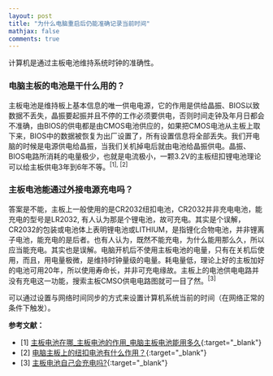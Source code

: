 ```yaml
---
layout: post
title: "为什么电脑重启后仍能准确记录当前时间"
mathjax: false
comments: true
---
```


计算机是通过主板电池维持系统时钟的准确性。

### 电脑主板的电池是干什么用的？

主板电池是维持板上基本信息的唯一供电电源，它的作用是供给晶振、BIOS以致数据不丢失，晶振要起振并且不停的工作必须要供电，否则时间走钟及年月日都会不准确，由BIOS的供电都是由CMOS电池供应的，如果把CMOS电池从主板上取下来，BIOS中的数据被恢复为出厂设置了，所有设置信息将全部丢失。我们开电脑的时候是电源供电给晶振，当我们关机掉电后就由电池给晶振供电。晶振、BIOS电路所消耗的电量极少，也就是电流极小，一颗3.2V的主板纽扣锂电池理论可以给主板供电3年到6年不等。<sup>[1], [2]</sup>

### 主板电池能通过外接电源充电吗？

答案是不能，主板上一般使用的是CR2032纽扣电池，CR2032并非充电电池，能充电的型号是LR2032, 有人认为那是个锂电池，故可充电。其实是个误解，CR2032的包装或电池体上表明锂电池或LITHIUM，是指锂化合物电池，并非锂离子电池，能充电的是后者。也有人认为，既然不能充电，为什么能用那么久，所以应当能充电。其实也是误解。电脑开机后不使用主板电池的电量，只有在关机后使用，而且，用电量极微，是维持时钟量级的电量。耗电量低，理论上好的主板加好的电池可用20年，所以使用寿命长，并非可充电缘故。主板上的电池供电电路并没有充电这一功能，搜索主板CMSO供电电路图就可一目了然。<sup>[3]</sup>

可以通过设置与网络时间同步的方式来设置计算机系统当前的时间（在网络正常的条件下触发）。

**参考文献：**

- [1] [主板电池在哪_主板电池的作用_电脑主板电池能用多久](http://m.elecfans.com/article/1189391.html#:~:text=%E4%B8%BB%E6%9D%BF%E7%94%B5%E6%B1%A0%E4%B8%BB%E8%A6%81%E7%94%A8%E4%BA%8E,%E7%99%BD%E8%89%B2%E5%9C%86%E7%89%87%E7%BA%BD%E6%89%A3%E7%94%B5%E6%B1%A0%E3%80%82){:target="_blank"}
- [2] [电脑主板上的纽扣电池有什么作用？](https://zhidao.baidu.com/question/445821536.html?qbl=relate_question_1){:target="_blank"}
- [3] [主板电池自己会充电吗?](https://zhidao.baidu.com/question/607468378.html#:~:text=%E7%AD%94%E6%A1%88%E6%98%AF%EF%BC%9A%E4%B8%8D%E8%83%BD%E5%85%85%E7%94%B5%E3%80%82,%E9%94%82%E7%94%B5%E6%B1%A0%EF%BC%8C%E6%95%85%E5%8F%AF%E5%85%85%E7%94%B5%E3%80%82){:target="_blank"}